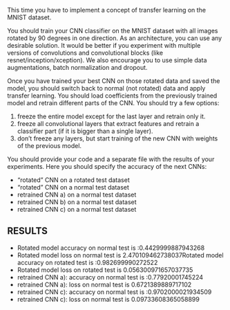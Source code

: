 This time you have to implement a concept of transfer learning on the MNIST dataset.


You should train your CNN classifier on the MNIST dataset with all images rotated by 90 degrees in one direction. As an architecture, you can use any desirable solution. It would be better if you experiment with multiple versions of convolutions and convolutional blocks (like resnet/inception/xception). We also encourage you to use simple data augmentations, batch normalization and dropout.


Once you have trained your best CNN on those rotated data and saved the model, you should switch back to normal (not rotated) data and apply transfer learning. You should load coefficients from the previously trained model and retrain different parts of the CNN. You should try a few options:
1. freeze the entire model except for the last layer and retrain only it.
2. freeze all convolutional layers that extract features and retrain a classifier part (if it is bigger than a single layer).
3. don’t freeze any layers, but start training of the new CNN with weights of the previous model.


You should provide your code and a separate file with the results of your experiments. Here you should specify the accuracy of the next CNNs:
* “rotated” CNN on a rotated test dataset
* “rotated” CNN on a normal test dataset
* retrained CNN a) on a normal test dataset
* retrained CNN b) on a normal test dataset
* retrained CNN c) on a normal test dataset



## RESULTS
* Rotated model accuracy on normal test is :0.4429999887943268 
* Rotated model loss on normal test is 2.470109462738037Rotated model accuracy on rotated test is :0.982699990272522
* Rotated model loss on rotated test is 0.056300971657037735
* retrained CNN a):  accuracy on normal test is :0.77920001745224
* retrained CNN a):  loss on normal test is 0.6721389889717102
* retrained CNN c):  accuracy on normal test is :0.9702000021934509
* retrained CNN c):  loss on normal test is 0.09733608365058899

